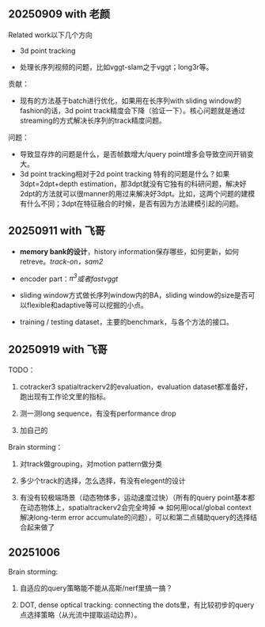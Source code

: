 ## 20250909 with 老颜

Related work以下几个方向

- 3d point tracking
  
- 处理长序列视频的问题，比如vggt-slam之于vggt；long3r等。
  

贡献：

- 现有的方法基于batch进行优化，如果用在长序列with sliding window的fashion的话，3d point track精度会下降（验证一下）。核心问题就是通过streaming的方式解决长序列的track精度问题。

问题：

- 导致显存炸的问题是什么，是否帧数增大/query point增多会导致空间开销变大。
- 3d point tracking相对于2d point tracking 特有的问题是什么？如果3dpt=2dpt+depth estimation，那3dpt就没有它独有的科研问题，解决好2dpt的方法就可以很manner的用过来解决好3dpt。比如，这两个问题的建模有什么不同；3dpt在特征融合的时候，是否有因为方法建模引起的问题。

## 20250911 with 飞哥

- **memory bank的设计**，history information保存哪些，如何更新，如何retreve。*track-on，sam2*
  
- encoder part：*$\pi^3$或者fastvggt*
  
- sliding window方式做长序列window内的BA，sliding window的size是否可以flexible和adaptive等可以挖掘的小点。
  
- training / testing dataset，主要的benchmark，与各个方法的接口。


## 20250919 with 飞哥

TODO：

1. cotracker3 spatialtrackerv2的evaluation，evaluation dataset都准备好，跑出现有工作论文里的指标。

2. 测一测long sequence，有没有performance drop

3. 加自己的

Brain storming：

1. 对track做grouping，对motion pattern做分类

2. 多少个track的选择，怎么选择，有没有elegent的设计

3. 有没有较极端场景（动态物体多，运动速度过快）（所有的query point基本都在动态物体上，spatialtrackerv2会完全垮掉 => 如何用local/global context解决long-term error accumulate的问题），可以和第二点辅助query的选择结合起来做了


## 20251006

Brain storming:

1. 自适应的query策略能不能从高斯/nerf里搞一搞？

2. DOT, dense optical tracking: connecting the dots里，有比较初步的query点选择策略（从光流中提取运动边界）。